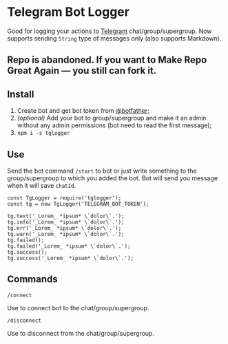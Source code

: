 # Telegram Bot Logger
Good for logging your actions to [Telegram](https://telegram.org) chat/group/supergroup.
Now supports sending `String` type of messages only (also supports Markdown).

## Repo is abandoned. If you want to Make Repo Great Again — you still can fork it.

## Install

1. Create bot and get bot token from [@botfather](https://t.me/botfather);
2. _(optional)_ Add your bot to group/supergroup and make it an admin without any admin permissions (bot need to read the first message);
3. `npm i -s tglogger`

## Use
Send the bot command `/start` to bot or just write something to the group/supergroup to which you added the bot. Bot will send you message when it will save `chatId`.

    const TgLogger = require('tglogger');
    const tg = new TgLogger('TELEGRAM_BOT_TOKEN');

    tg.text('_Lorem_ *ipsum* \`dolor\`.');
    tg.info('_Lorem_ *ipsum* \`dolor\`.');
    tg.err('_Lorem_ *ipsum* \`dolor\`.');
    tg.warn('_Lorem_ *ipsum* \`dolor\`.');
    tg.failed();
    tg.failed('_Lorem_ *ipsum* \`dolor\`.');
    tg.success();
    tg.success('_Lorem_ *ipsum* \`dolor\`.');

## Commands

    /connect

Use to connect bot to the chat/group/supergroup.

    /disconnect

Use to disconnect from the chat/group/supergroup.
